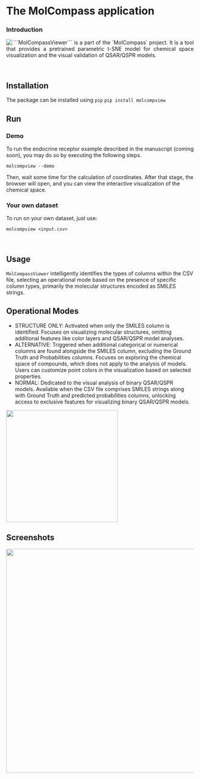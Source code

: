 The MolCompass application
=======
### Introduction

<img align="left" src="https://user-images.githubusercontent.com/4963384/218703831-1460bc07-7e9f-417e-9b0c-c9675db5de9f.png"> 
<p align="justify">
```MolCompassViewer``` is a part of the `MolCompass` project. It is a tool that provides a pretrained parametric t-SNE model for chemical space visualization and the visual validation of QSAR/QSPR models.  
</p>

<br clear="left">

## Installation
The package can be installed using `pip` ``pip install molcompview``
<br>

## Run
### Demo
To run the endocrine receptor example described in the manuscript (coming soon), you may do so by executing the following steps.
```
molcompview --demo
```
Then, wait some time for the calculation of coordinates. After that stage, the browser will open, and you can view the interactive visualization of the chemical space.
### Your own dataset
To run on your own dataset, just use:
```
molcompview <input.csv>
```
<br>

## Usage
`MolCompassViewer` intelligently identifies the types of columns within the CSV file, selecting an operational mode based on the presence of specific column types, primarily the molecular structures encoded as SMILES strings.
<br>
  
## Operational Modes 

* STRUCTURE ONLY:
Activated when only the SMILES column is identified.
Focuses on visualizing molecular structures, omitting additional features like color layers and QSAR/QSPR model analyses.
* ALTERNATIVE:
Triggered when additional categorical or numerical columns are found alongside the SMILES column, excluding the Ground Truth and Probabilities columns.
Focuses on exploring the chemical space of compounds, which does not apply to the analysis of models. Users can customize point colors in the visualization based on selected properties.
* NORMAL:
Dedicated to the visual analysis of binary QSAR/QSPR models.
Available when the CSV file comprises SMILES strings along with Ground Truth and predicted probabilities columns, unlocking access to exclusive features for visualizing binary QSAR/QSPR models.
<img align="left" src="https://github.com/sergsb/molcompview/assets/4963384/4716e786-466a-4412-9f04-b95136bfc1bd.png" width='300px'> 

<br clear="left">

## Screenshots

<img align="left" src="https://github.com/sergsb/molcompview/assets/4963384/07be5580-8d21-4f50-b528-80f5b5d0e5f6.png" width='600px'> 

